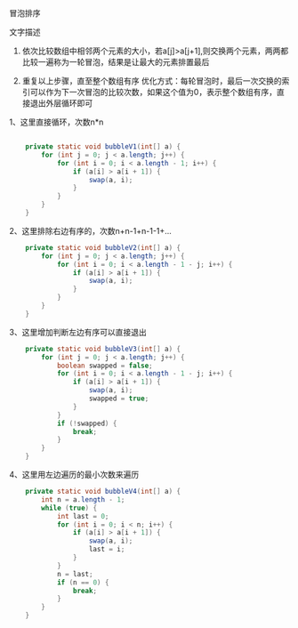 冒泡排序

文字描述

1. 依次比较数组中相邻两个元素的大小，若a[j]>a[j+1],则交换两个元素，两两都比较一遍称为一轮冒泡，结果是让最大的元素排置最后

2. 重复以上步骤，直至整个数组有序
   优化方式：每轮冒泡时，最后一次交换的索引可以作为下一次冒泡的比较次数，如果这个值为0，表示整个数组有序，直接退出外层循环即可

1、这里直接循环，次数n*n 

```java

    private static void bubbleV1(int[] a) {
        for (int j = 0; j < a.length; j++) {
            for (int i = 0; i < a.length - 1; i++) {
                if (a[i] > a[i + 1]) {
                    swap(a, i);
                }
            }
        }
    }
```

2、这里排除右边有序的，次数n+n-1+n-1-1+...
```java
    private static void bubbleV2(int[] a) {
        for (int j = 0; j < a.length; j++) {
            for (int i = 0; i < a.length - 1 - j; i++) {
                if (a[i] > a[i + 1]) {
                    swap(a, i);
                }
            }
        }
    }
```

3、这里增加判断左边有序可以直接退出
```java
    private static void bubbleV3(int[] a) {
        for (int j = 0; j < a.length; j++) {
            boolean swapped = false;
            for (int i = 0; i < a.length - 1 - j; i++) {
                if (a[i] > a[i + 1]) {
                    swap(a, i);
                    swapped = true;
                }
            }
            if (!swapped) {
                break;
            }
        }
    }
```

4、这里用左边遍历的最小次数来遍历
```java
    private static void bubbleV4(int[] a) {
        int n = a.length - 1;
        while (true) {
            int last = 0;
            for (int i = 0; i < n; i++) {
                if (a[i] > a[i + 1]) {
                    swap(a, i);
                    last = i;
                }
            }
            n = last;
            if (n == 0) {
                break;
            }
        }
    }

```